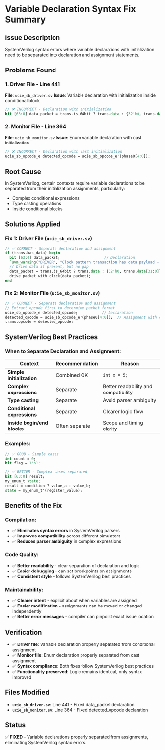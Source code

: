 # Variable Declaration Syntax Fix Summary

## Issue Description
SystemVerilog syntax errors where variable declarations with initialization need to be separated into declaration and assignment statements.

## Problems Found

### 1. Driver File - Line 441
**File**: `ucie_sb_driver.sv`
**Issue**: Variable declaration with initialization inside conditional block

```systemverilog
// ❌ INCORRECT - Declaration with initialization
bit [63:0] data_packet = trans.is_64bit ? trans.data : {32'h0, trans.data[31:0]};
```

### 2. Monitor File - Line 364  
**File**: `ucie_sb_monitor.sv`
**Issue**: Enum variable declaration with cast initialization

```systemverilog
// ❌ INCORRECT - Declaration with cast initialization
ucie_sb_opcode_e detected_opcode = ucie_sb_opcode_e'(phase0[4:0]);
```

## Root Cause
In SystemVerilog, certain contexts require variable declarations to be separated from their initialization assignments, particularly:
- Complex conditional expressions
- Type casting operations
- Inside conditional blocks

## Solutions Applied

### Fix 1: Driver File (`ucie_sb_driver.sv`)
```systemverilog
// ✅ CORRECT - Separate declaration and assignment
if (trans.has_data) begin
  bit [63:0] data_packet;                    // Declaration
  `uvm_warning("DRIVER", "Clock pattern transaction has data payload - this is unusual")
  // Drive data if present, but no gap
  data_packet = trans.is_64bit ? trans.data : {32'h0, trans.data[31:0]};  // Assignment
  drive_packet_with_clock(data_packet);
end
```

### Fix 2: Monitor File (`ucie_sb_monitor.sv`)
```systemverilog
// ✅ CORRECT - Separate declaration and assignment
// Extract opcode first to determine packet format
ucie_sb_opcode_e detected_opcode;           // Declaration
detected_opcode = ucie_sb_opcode_e'(phase0[4:0]);  // Assignment with cast
trans.opcode = detected_opcode;
```

## SystemVerilog Best Practices

### When to Separate Declaration and Assignment:

| Context | Recommendation | Reason |
|---------|----------------|--------|
| **Simple initialization** | Combined OK | `int x = 5;` |
| **Complex expressions** | Separate | Better readability and compatibility |
| **Type casting** | Separate | Avoid parser ambiguity |
| **Conditional expressions** | Separate | Clearer logic flow |
| **Inside begin/end blocks** | Often separate | Scope and timing clarity |

### Examples:

```systemverilog
// ✅ GOOD - Simple cases
int count = 0;
bit flag = 1'b1;

// ✅ BETTER - Complex cases separated
bit [63:0] result;
my_enum_t state;
result = condition ? value_a : value_b;
state = my_enum_t'(register_value);
```

## Benefits of the Fix

### Compilation:
- ✅ **Eliminates syntax errors** in SystemVerilog parsers
- ✅ **Improves compatibility** across different simulators
- ✅ **Reduces parser ambiguity** in complex expressions

### Code Quality:
- ✅ **Better readability** - clear separation of declaration and logic
- ✅ **Easier debugging** - can set breakpoints on assignments
- ✅ **Consistent style** - follows SystemVerilog best practices

### Maintainability:
- ✅ **Clearer intent** - explicit about when variables are assigned
- ✅ **Easier modification** - assignments can be moved or changed independently
- ✅ **Better error messages** - compiler can pinpoint exact issue location

## Verification
- ✅ **Driver file**: Variable declaration properly separated from conditional assignment
- ✅ **Monitor file**: Enum declaration properly separated from cast assignment  
- ✅ **Syntax compliance**: Both fixes follow SystemVerilog best practices
- ✅ **Functionality preserved**: Logic remains identical, only syntax improved

## Files Modified
- **`ucie_sb_driver.sv`**: Line 441 - Fixed data_packet declaration
- **`ucie_sb_monitor.sv`**: Line 364 - Fixed detected_opcode declaration

## Status
✅ **FIXED** - Variable declarations properly separated from assignments, eliminating SystemVerilog syntax errors.
